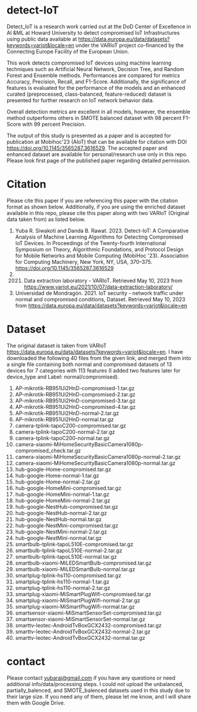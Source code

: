 # detect-IoT
Detect_IoT is a research work carried out at the DoD Center of Excellence in AI &ML at Howard University to detect compromised IoT Infrastructures using public data available at https://data.europa.eu/data/datasets?keywords=variot&locale=en under the VARIoT project co-financed by the Connecting Europe Facility of the European Union.

This work detects compromised IoT devices using machine learning techniques such as Artificial Neural Network, Decision Tree, and Random Forest and Ensemble methods. Performances are compared for metrics Accuracy, Precision, Recall, and F1-Score. Additionally, the significance of features is evaluated for the performance of the models and an enhanced curated (preprocessed, class-balanced, feature-reduced) dataset is presented for further research on IoT network behavior data. 

Overall detection metrics are excellent in all models, however, the ensemble method outperforms others in SMOTE balanced dataset with 98 percent F1-Score with 99 percent Precision. 

The output of this study is presented as a paper and is accepted for publication at Mobihoc'23 (AIoT) that can be available for citation with DOI https://doi.org/10.1145/3565287.3616529.
The accepted paper and enhanced dataset are available for personal/research use only in this repo. Please look first page of the published paper regarding detailed permission. 

# Citation
Please cite this paper if you are referencing this paper with the citation format as shown below. Additionally, if you are using the enriched dataset available in this repo, please cite this paper along with two VARIoT (Original data taken from) as listed below.
1. Yuba R. Siwakoti and Danda B. Rawat. 2023. Detect-IoT: A Comparative Analysis of Machine Learning Algorithms for Detecting Compromised IoT Devices. In Proceedings of the Twenty-fourth International Symposium on Theory, Algorithmic Foundations, and Protocol Design for Mobile Networks and Mobile Computing (MobiHoc '23). Association for Computing Machinery, New York, NY, USA, 370–375. https://doi.org/10.1145/3565287.3616529
2. 2021. Data extraction laboratory - VARIoT. Retrieved May 10, 2023 from https://www.variot.eu/2021/10/07/data-extraction-laboratory/
3. Universidad de Mondragón. 2021. IoT security - network traffic under normal and compromised conditions, Dataset. Retrieved May 10, 2023 from https://data.europa.eu/data/datasets?keywords=variot&locale=en

# Dataset
The original dataset is taken from VARIoT https://data.europa.eu/data/datasets?keywords=variot&locale=en. I have downloaded the following 40 files from the given link, and merged them into a single file containing both normal and compromised datasets of 13 devices for 7 categories with 113 features (I added two features later for device_type and Label: normal/compromised).
1.	AP-mikrotik-RB951Ui2HnD-compromised-1.tar.gz
2.	AP-mikrotik-RB951Ui2HnD-compromised-2.tar.gz
3.	AP-mikrotik-RB951Ui2HnD-compromised-3.tar.gz
4.	AP-mikrotik-RB951Ui2HnD-compromised-4.tar.gz
5.	AP-mikrotik-RB951Ui2HnD-normal-2.tar.gz
6.	AP-mikrotik-RB951Ui2HnD-normal.tar.gz
7.	camera-tplink-tapoC200-compromised.tar.gz
8.	camera-tplink-tapoC200-normal-2.tar.gz
9.	camera-tplink-tapoC200-normal.tar.gz
10.	camera-xiaomi-MiHomeSecurityBasicCamera1080p-compromised_check.tar.gz
11.	camera-xiaomi-MiHomeSecurityBasicCamera1080p-normal-2.tar.gz
12.	camera-xiaomi-MiHomeSecurityBasicCamera1080p-normal.tar.gz
13.	hub-google-Home-compromised.tar.gz
14.	hub-google-Home-normal-1.tar.gz
15.	hub-google-Home-normal-2.tar.gz
16.	hub-google-HomeMini-compromised.tar.gz
17.	hub-google-HomeMini-normal-1.tar.gz
18.	hub-google-HomeMini-normal-2.tar.gz
19.	hub-google-NestHub-compromised.tar.gz
20.	hub-google-NestHub-normal-2.tar.gz
21.	hub-google-NestHub-normal.tar.gz
22.	hub-google-NestMini-compromised.tar.gz
23.	hub-google-NestMini-normal-2.tar.gz
24.	hub-google-NestMini-normal.tar.gz
25.	smartbulb-tplink-tapoL510E-compromised.tar.gz
26.	smartbulb-tplink-tapoL510E-normal-2.tar.gz
27.	smartbulb-tplink-tapoL510E-normal.tar.gz
28.	smartbulb-xiaomi-MiLEDSmartBulb-compromised.tar.gz
29.	smartbulb-xiaomi-MiLEDSmartBulb-normal.tar.gz
30.	smartplug-tplink-hs110-compromised.tar.gz
31.	smartplug-tplink-hs110-normal-1.tar.gz
32.	smartplug-tplink-hs110-normal-2.tar.gz
33.	smartplug-xiaomi-MiSmartPlugWifi-compromised.tar.gz
34.	smartplug-xiaomi-MiSmartPlugWifi-normal-2.tar.gz
35.	smartplug-xiaomi-MiSmartPlugWifi-normal.tar.gz
36.	smartsensor-xiaomi-MiSmartSensorSet-compromised.tar.gz
37.	smartsensor-xiaomi-MiSmartSensorSet-normal.tar.gz
38.	smarttv-leotec-AndroidTvBoxGCX2432-compromised.tar.gz
39.	smarttv-leotec-AndroidTvBoxGCX2432-normal-2.tar.gz
40.	smarttv-leotec-AndroidTvBoxGCX2432-normal.tar.gz
# contact
Please contact yubaraj@gmail.com if you have any questions or need additional info/data/processing steps.
I could not upload the unbalanced, partially_balenced, and SMOTE_balenced datasets used in this study due to their large size. If you need any of them, please let me know, and I will share them with Google Drive. 


